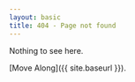 ```yaml
---
layout: basic
title: 404 - Page not found
---
```


Nothing to see here.

[Move Along]({{ site.baseurl }}).
